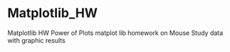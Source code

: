 # Matplotlib_HW
Matplotlib HW Power of Plots
matplot lib homework on Mouse Study data with graphic results
